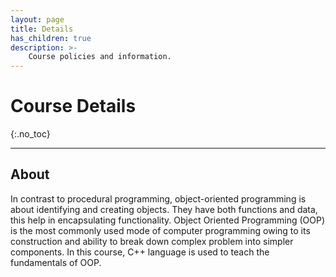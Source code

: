 ```yaml
---
layout: page
title: Details
has_children: true
description: >-
    Course policies and information.
---
```


# Course Details
{:.no_toc}

---

## About
In contrast to procedural programming, object-oriented programming is about identifying and creating objects. They have both functions and data, this help in encapsulating functionality.
Object Oriented Programming (OOP) is the most commonly used mode of computer programming owing to its construction and ability to break down complex problem into simpler components. In this course, C++ language is used to teach the fundamentals of OOP.

